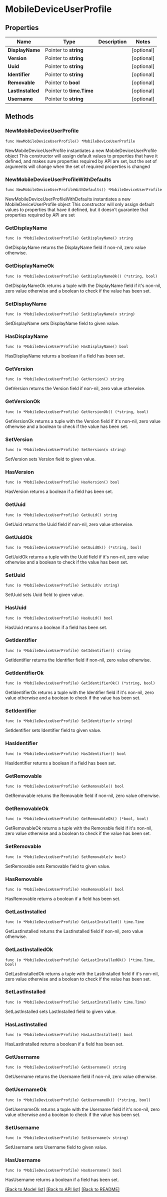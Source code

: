 # MobileDeviceUserProfile

## Properties

Name | Type | Description | Notes
------------ | ------------- | ------------- | -------------
**DisplayName** | Pointer to **string** |  | [optional] 
**Version** | Pointer to **string** |  | [optional] 
**Uuid** | Pointer to **string** |  | [optional] 
**Identifier** | Pointer to **string** |  | [optional] 
**Removable** | Pointer to **bool** |  | [optional] 
**LastInstalled** | Pointer to **time.Time** |  | [optional] 
**Username** | Pointer to **string** |  | [optional] 

## Methods

### NewMobileDeviceUserProfile

`func NewMobileDeviceUserProfile() *MobileDeviceUserProfile`

NewMobileDeviceUserProfile instantiates a new MobileDeviceUserProfile object
This constructor will assign default values to properties that have it defined,
and makes sure properties required by API are set, but the set of arguments
will change when the set of required properties is changed

### NewMobileDeviceUserProfileWithDefaults

`func NewMobileDeviceUserProfileWithDefaults() *MobileDeviceUserProfile`

NewMobileDeviceUserProfileWithDefaults instantiates a new MobileDeviceUserProfile object
This constructor will only assign default values to properties that have it defined,
but it doesn't guarantee that properties required by API are set

### GetDisplayName

`func (o *MobileDeviceUserProfile) GetDisplayName() string`

GetDisplayName returns the DisplayName field if non-nil, zero value otherwise.

### GetDisplayNameOk

`func (o *MobileDeviceUserProfile) GetDisplayNameOk() (*string, bool)`

GetDisplayNameOk returns a tuple with the DisplayName field if it's non-nil, zero value otherwise
and a boolean to check if the value has been set.

### SetDisplayName

`func (o *MobileDeviceUserProfile) SetDisplayName(v string)`

SetDisplayName sets DisplayName field to given value.

### HasDisplayName

`func (o *MobileDeviceUserProfile) HasDisplayName() bool`

HasDisplayName returns a boolean if a field has been set.

### GetVersion

`func (o *MobileDeviceUserProfile) GetVersion() string`

GetVersion returns the Version field if non-nil, zero value otherwise.

### GetVersionOk

`func (o *MobileDeviceUserProfile) GetVersionOk() (*string, bool)`

GetVersionOk returns a tuple with the Version field if it's non-nil, zero value otherwise
and a boolean to check if the value has been set.

### SetVersion

`func (o *MobileDeviceUserProfile) SetVersion(v string)`

SetVersion sets Version field to given value.

### HasVersion

`func (o *MobileDeviceUserProfile) HasVersion() bool`

HasVersion returns a boolean if a field has been set.

### GetUuid

`func (o *MobileDeviceUserProfile) GetUuid() string`

GetUuid returns the Uuid field if non-nil, zero value otherwise.

### GetUuidOk

`func (o *MobileDeviceUserProfile) GetUuidOk() (*string, bool)`

GetUuidOk returns a tuple with the Uuid field if it's non-nil, zero value otherwise
and a boolean to check if the value has been set.

### SetUuid

`func (o *MobileDeviceUserProfile) SetUuid(v string)`

SetUuid sets Uuid field to given value.

### HasUuid

`func (o *MobileDeviceUserProfile) HasUuid() bool`

HasUuid returns a boolean if a field has been set.

### GetIdentifier

`func (o *MobileDeviceUserProfile) GetIdentifier() string`

GetIdentifier returns the Identifier field if non-nil, zero value otherwise.

### GetIdentifierOk

`func (o *MobileDeviceUserProfile) GetIdentifierOk() (*string, bool)`

GetIdentifierOk returns a tuple with the Identifier field if it's non-nil, zero value otherwise
and a boolean to check if the value has been set.

### SetIdentifier

`func (o *MobileDeviceUserProfile) SetIdentifier(v string)`

SetIdentifier sets Identifier field to given value.

### HasIdentifier

`func (o *MobileDeviceUserProfile) HasIdentifier() bool`

HasIdentifier returns a boolean if a field has been set.

### GetRemovable

`func (o *MobileDeviceUserProfile) GetRemovable() bool`

GetRemovable returns the Removable field if non-nil, zero value otherwise.

### GetRemovableOk

`func (o *MobileDeviceUserProfile) GetRemovableOk() (*bool, bool)`

GetRemovableOk returns a tuple with the Removable field if it's non-nil, zero value otherwise
and a boolean to check if the value has been set.

### SetRemovable

`func (o *MobileDeviceUserProfile) SetRemovable(v bool)`

SetRemovable sets Removable field to given value.

### HasRemovable

`func (o *MobileDeviceUserProfile) HasRemovable() bool`

HasRemovable returns a boolean if a field has been set.

### GetLastInstalled

`func (o *MobileDeviceUserProfile) GetLastInstalled() time.Time`

GetLastInstalled returns the LastInstalled field if non-nil, zero value otherwise.

### GetLastInstalledOk

`func (o *MobileDeviceUserProfile) GetLastInstalledOk() (*time.Time, bool)`

GetLastInstalledOk returns a tuple with the LastInstalled field if it's non-nil, zero value otherwise
and a boolean to check if the value has been set.

### SetLastInstalled

`func (o *MobileDeviceUserProfile) SetLastInstalled(v time.Time)`

SetLastInstalled sets LastInstalled field to given value.

### HasLastInstalled

`func (o *MobileDeviceUserProfile) HasLastInstalled() bool`

HasLastInstalled returns a boolean if a field has been set.

### GetUsername

`func (o *MobileDeviceUserProfile) GetUsername() string`

GetUsername returns the Username field if non-nil, zero value otherwise.

### GetUsernameOk

`func (o *MobileDeviceUserProfile) GetUsernameOk() (*string, bool)`

GetUsernameOk returns a tuple with the Username field if it's non-nil, zero value otherwise
and a boolean to check if the value has been set.

### SetUsername

`func (o *MobileDeviceUserProfile) SetUsername(v string)`

SetUsername sets Username field to given value.

### HasUsername

`func (o *MobileDeviceUserProfile) HasUsername() bool`

HasUsername returns a boolean if a field has been set.


[[Back to Model list]](../README.md#documentation-for-models) [[Back to API list]](../README.md#documentation-for-api-endpoints) [[Back to README]](../README.md)


